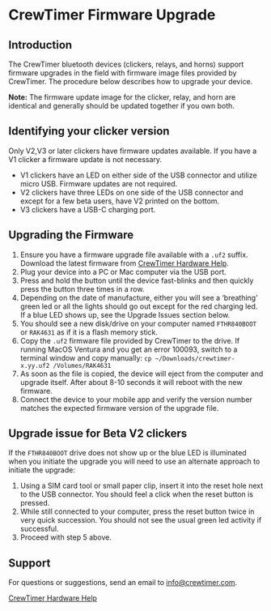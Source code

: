 # CrewTimer Firmware Upgrade

## Introduction

The CrewTimer bluetooth devices (clickers, relays, and horns) support firmware upgrades in the field with firmware image files provided by CrewTimer. The procedure below describes how to upgrade your device.

**Note:** The firmware update image for the clicker, relay, and horn are identical and generally should be updated together if you own both.

## Identifying your clicker version

Only V2,V3 or later clickers have firmware updates available. If you have a V1 clicker a firmware update is not necessary.

- V1 clickers have an LED on either side of the USB connector and utilize micro USB. Firmware updates are not required.
- V2 clickers have three LEDs on one side of the USB connector and except for a few beta users, have V2 printed on the bottom.
- V3 clickers have a USB-C charging port.

## Upgrading the Firmware

1. Ensure you have a firmware upgrade file available with a `.uf2` suffix. Download the latest firmware from [CrewTimer Hardware Help](https://crewtimer.com/help/Hardware).
2. Plug your device into a PC or Mac computer via the USB port.
3. Press and hold the button until the device fast-blinks and then quickly press the button three times in a row.
4. Depending on the date of manufacture, either you will see a ‘breathing’ green led or all the lights should go out except for the red charging led. If a blue LED shows up, see the Upgrade Issues section below.
5. You should see a new disk/drive on your computer named `FTHR840BOOT` or `RAK4631` as if it is a flash memory stick.
6. Copy the `.uf2` firmware file provided by CrewTimer to the drive. If running MacOS Ventura and you get an error 100093, switch to a terminal window and copy manually: ```cp ~/Downloads/crewtimer-x.yy.uf2 /Volumes/RAK4631```
7. As soon as the file is copied, the device will eject from the computer and upgrade itself. After about 8-10 seconds it will reboot with the new firmware.
8. Connect the device to your mobile app and verify the version number matches the expected firmware version of the upgrade file.

## Upgrade issue for Beta V2 clickers

If the `FTHR840BOOT` drive does not show up or the blue LED is illuminated when you initiate the upgrade you will need to use an alternate approach to initiate the upgrade:

1. Using a SIM card tool or small paper clip, insert it into the reset hole next to the USB connector. You should feel a click when the reset button is pressed.
2. While still connected to your computer, press the reset button twice in very quick succession. You should not see the usual green led activity if successful.
3. Proceed with step 5 above.

## Support

For questions or suggestions, send an email to [info@crewtimer.com](mailto:info@crewtimer.com).

[CrewTimer Hardware Help](https://crewtimer.com/help/Hardware)
